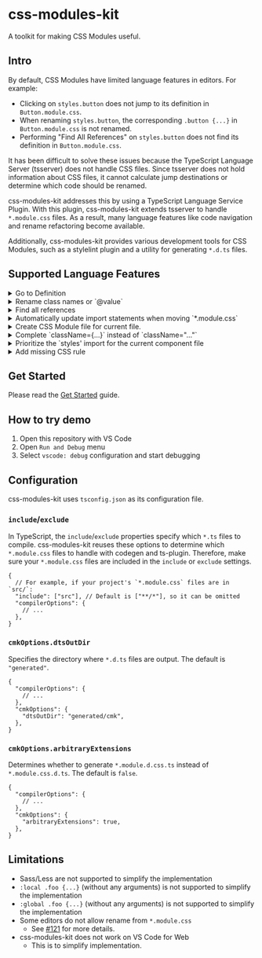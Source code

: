 # css-modules-kit

A toolkit for making CSS Modules useful.

## Intro

By default, CSS Modules have limited language features in editors. For example:

- Clicking on `styles.button` does not jump to its definition in `Button.module.css`.
- When renaming `styles.button`, the corresponding `.button {...}` in `Button.module.css` is not renamed.
- Performing "Find All References" on `styles.button` does not find its definition in `Button.module.css`.

It has been difficult to solve these issues because the TypeScript Language Server (tsserver) does not handle CSS files. Since tsserver does not hold information about CSS files, it cannot calculate jump destinations or determine which code should be renamed.

css-modules-kit addresses this by using a TypeScript Language Service Plugin. With this plugin, css-modules-kit extends tsserver to handle `*.module.css` files. As a result, many language features like code navigation and rename refactoring become available.

Additionally, css-modules-kit provides various development tools for CSS Modules, such as a stylelint plugin and a utility for generating `*.d.ts` files.

## Supported Language Features

<details>
<summary>Go to Definition</summary>

https://github.com/user-attachments/assets/bdeb2c8a-d615-4223-bae4-e7446f62d353

</details>

<details>
<summary>Rename class names or `@value`</summary>

https://github.com/user-attachments/assets/db39a95e-2fc8-42a6-a64d-02f2822afbfe

</details>

<details>
<summary>Find all references</summary>

https://github.com/user-attachments/assets/df1e2feb-2a1a-4bf5-ae70-1cac36d90409

</details>

<details>
<summary>Automatically update import statements when moving `*.module.css`</summary>

https://github.com/user-attachments/assets/4af168fa-357d-44e1-b010-3053802bf1a2

</details>

<details>
<summary>Create CSS Module file for current file.</summary>

If there is no CSS Module file corresponding to `xxx.tsx`, create one.

https://github.com/user-attachments/assets/05f9e839-9617-43dc-a519-d5a20adf1146

</details>

<details>
<summary>Complete `className={...}` instead of `className="..."`</summary>

In projects where CSS Modules are used, the element is styled with `className={styles.xxx}`. However, when you type `className`, `className="..."` is completed. This is annoying to the user.

So, instead of `className="..."` instead of `className={...}` instead of `className="..."`.

https://github.com/user-attachments/assets/b3609c8a-123f-4f4b-af8c-3c8bf7ab4363

</details>

<details>
<summary>Prioritize the `styles' import for the current component file</summary>

When you request `styles` completion, the CSS Module file `styles` will be suggested. If there are many CSS Module files in the project, more items will be suggested. This can be confusing to the user.

So I have made it so that the `styles` of the CSS Module file corresponding to the current file is shown first.

<img width="821" alt="image" src="https://github.com/user-attachments/assets/413373ec-1258-484d-9248-bc173e4f6d4a" />

</details>

<details>
<summary>Add missing CSS rule</summary>

If you are trying to use a class name that is not defined, you can add it with Quick Fixes.

https://github.com/user-attachments/assets/3502150a-985d-45f3-9912-bbc183e41c03

</details>

## Get Started

Please read the [Get Started](docs/get-started.md) guide.

## How to try demo

1. Open this repository with VS Code
2. Open `Run and Debug` menu
3. Select `vscode: debug` configuration and start debugging

## Configuration

css-modules-kit uses `tsconfig.json` as its configuration file.

### `include`/`exclude`

In TypeScript, the `include`/`exclude` properties specify which `*.ts` files to compile. css-modules-kit reuses these options to determine which `*.module.css` files to handle with codegen and ts-plugin. Therefore, make sure your `*.module.css` files are included in the `include` or `exclude` settings.

```jsonc
{
  // For example, if your project's `*.module.css` files are in `src/`:
  "include": ["src"], // Default is ["**/*"], so it can be omitted
  "compilerOptions": {
    // ...
  },
}
```

### `cmkOptions.dtsOutDir`

Specifies the directory where `*.d.ts` files are output. The default is `"generated"`.

```jsonc
{
  "compilerOptions": {
    // ...
  },
  "cmkOptions": {
    "dtsOutDir": "generated/cmk",
  },
}
```

### `cmkOptions.arbitraryExtensions`

Determines whether to generate `*.module.d.css.ts` instead of `*.module.css.d.ts`. The default is `false`.

```jsonc
{
  "compilerOptions": {
    // ...
  },
  "cmkOptions": {
    "arbitraryExtensions": true,
  },
}
```

## Limitations

- Sass/Less are not supported to simplify the implementation
- `:local .foo {...}` (without any arguments) is not supported to simplify the implementation
- `:global .foo {...}` (without any arguments) is not supported to simplify the implementation
- Some editors do not allow rename from `*.module.css`
  - See [#121](https://github.com/mizdra/css-modules-kit/issues/121) for more details.
- css-modules-kit does not work on VS Code for Web
  - This is to simplify implementation.
